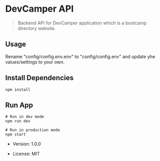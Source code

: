 # DevCamper API

> Backend API for DevCamper application which is a bootcamp directory website.

## Usage

Rename "config/config.env.env" to "config/config.env" and update yhe values/settings to your own.

## Install Dependencies

```
npm install
```

## Run App

```
# Run in dev mode
npm run dev

# Run in production mode
npm start
```

- Version: 1.0.0

- License: MIT

